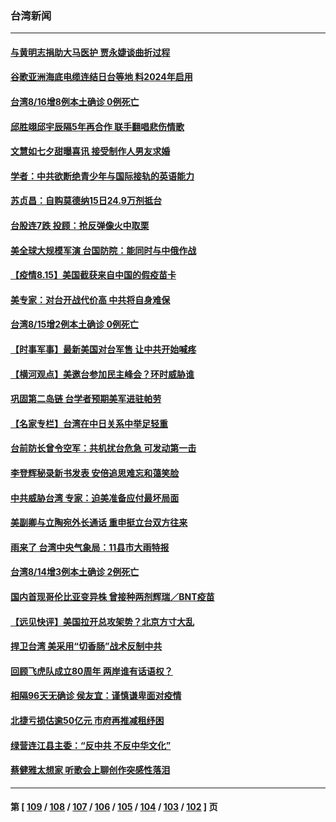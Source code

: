 ### 台湾新闻
---
#### [与黄明志捐助大马医护 贾永婕谈曲折过程](../../pages/ncid1349361/n13165308.md) 
#### [谷歌亚洲海底电缆连结日台等地 料2024年启用](../../pages/ncid1349361/n13164737.md) 
#### [台湾8/16增8例本土确诊 0例死亡](../../pages/ncid1349361/n13165083.md) 
#### [邱胜翊邱宇辰隔5年再合作 联手翻唱悲伤情歌](../../pages/ncid1349361/n13163362.md) 
#### [文慧如七夕甜曝喜讯 接受制作人男友求婚](../../pages/ncid1349361/n13163037.md) 
#### [学者：中共欲断绝青少年与国际接轨的英语能力](../../pages/ncid1349361/n13164011.md) 
#### [苏贞昌：自购莫德纳15日24.9万剂抵台](../../pages/ncid1349361/n13163641.md) 
#### [台股连7跌 投顾：抢反弹像火中取栗](../../pages/ncid1349361/n13163638.md) 
#### [美全球大规模军演 台国防院：能同时与中俄作战](../../pages/ncid1349361/n13163633.md) 
#### [【疫情8.15】美国截获来自中国的假疫苗卡](../../pages/ncid1349361/n13163411.md) 
#### [美专家：对台开战代价高 中共将自身难保](../../pages/ncid1349361/n13153099.md) 
#### [台湾8/15增2例本土确诊 0例死亡](../../pages/ncid1349361/n13163319.md) 
#### [【时事军事】最新美国对台军售 让中共开始喊疼](../../pages/ncid1349361/n13160769.md) 
#### [【横河观点】美邀台参加民主峰会？环时威胁谁](../../pages/ncid1349361/n13162955.md) 
#### [巩固第二岛链 台学者预期美军进驻帕劳](../../pages/ncid1349361/n13162637.md) 
#### [【名家专栏】台湾在中日关系中举足轻重](../../pages/ncid1349361/n13160478.md) 
#### [台前防长曾令空军：共机扰台危急 可发动第一击](../../pages/ncid1349361/n13162411.md) 
#### [李登辉秘录新书发表 安倍追思难忘和蔼笑脸](../../pages/ncid1349361/n13162075.md) 
#### [中共威胁台湾 专家：迫美准备应付最坏局面](../../pages/ncid1349361/n13161878.md) 
#### [美副卿与立陶宛外长通话 重申挺立台双方往来](../../pages/ncid1349361/n13161618.md) 
#### [雨来了 台湾中央气象局：11县市大雨特报](../../pages/ncid1349361/n13161935.md) 
#### [台湾8/14增3例本土确诊 2例死亡](../../pages/ncid1349361/n13161854.md) 
#### [国内首现哥伦比亚变异株 曾接种两剂辉瑞／BNT疫苗](../../pages/ncid1349361/n13160503.md) 
#### [【远见快评】美国拉开总攻架势？北京方寸大乱](../../pages/ncid1349361/n13161185.md) 
#### [捍卫台湾 美采用“切香肠”战术反制中共](../../pages/ncid1349361/n13160836.md) 
#### [回顾飞虎队成立80周年 两岸谁有话语权？](../../pages/ncid1349361/n13160055.md) 
#### [相隔96天无确诊 侯友宜：谨慎谦卑面对疫情](../../pages/ncid1349361/n13160497.md) 
#### [北捷亏损估逾50亿元 市府再推减租纾困](../../pages/ncid1349361/n13160492.md) 
#### [绿营连江县主委：“反中共 不反中华文化”](../../pages/ncid1349361/n13160444.md) 
#### [蔡健雅太想家 听歌会上聊创作突感性落泪](../../pages/ncid1349361/n13159707.md) 

---
#### 第 [ [109](./109.md) / [108](./108.md) / [107](./107.md) / [106](./106.md) / [105](./105.md) / [104](./104.md) / [103](./103.md) / [102](./102.md) ] 页
